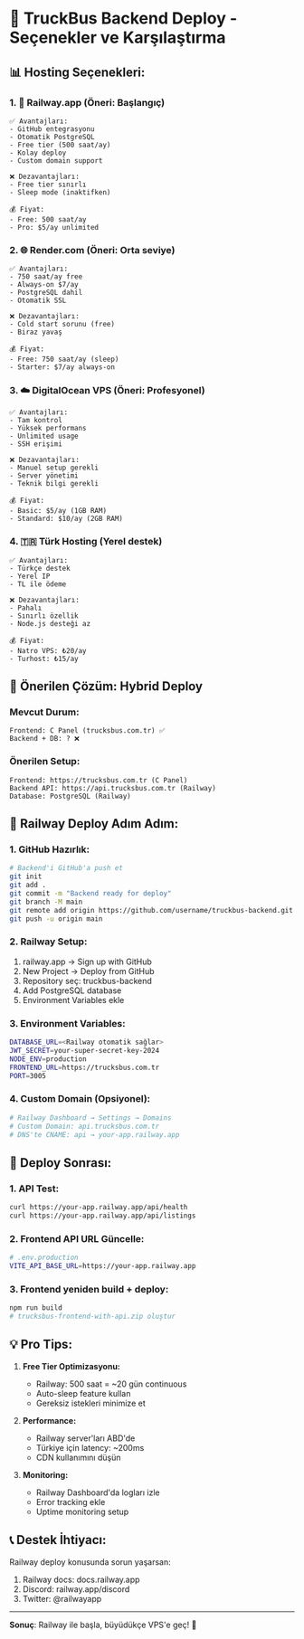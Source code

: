 # 🎯 TruckBus Backend Deploy - Seçenekler ve Karşılaştırma

## 📊 Hosting Seçenekleri:

### 1. 🚀 **Railway.app** (Öneri: Başlangıç)
```
✅ Avantajları:
- GitHub entegrasyonu
- Otomatik PostgreSQL 
- Free tier (500 saat/ay)
- Kolay deploy
- Custom domain support

❌ Dezavantajları:  
- Free tier sınırlı
- Sleep mode (inaktifken)

💰 Fiyat: 
- Free: 500 saat/ay
- Pro: $5/ay unlimited
```

### 2. 🌐 **Render.com** (Öneri: Orta seviye)
```
✅ Avantajları:
- 750 saat/ay free
- Always-on $7/ay
- PostgreSQL dahil
- Otomatik SSL

❌ Dezavantajları:
- Cold start sorunu (free)
- Biraz yavaş

💰 Fiyat:
- Free: 750 saat/ay (sleep)  
- Starter: $7/ay always-on
```

### 3. ☁️ **DigitalOcean VPS** (Öneri: Profesyonel)
```
✅ Avantajları:
- Tam kontrol
- Yüksek performans  
- Unlimited usage
- SSH erişimi

❌ Dezavantajları:
- Manuel setup gerekli
- Server yönetimi
- Teknik bilgi gerekli

💰 Fiyat:
- Basic: $5/ay (1GB RAM)
- Standard: $10/ay (2GB RAM)
```

### 4. 🇹🇷 **Türk Hosting** (Yerel destek)
```
✅ Avantajları:
- Türkçe destek
- Yerel IP
- TL ile ödeme

❌ Dezavantajları:
- Pahalı
- Sınırlı özellik
- Node.js desteği az

💰 Fiyat:
- Natro VPS: ₺20/ay
- Turhost: ₺15/ay
```

## 🎯 Önerilen Çözüm: **Hybrid Deploy**

### Mevcut Durum:
```
Frontend: C Panel (trucksbus.com.tr) ✅
Backend + DB: ? ❌
```

### Önerilen Setup:
```
Frontend: https://trucksbus.com.tr (C Panel)
Backend API: https://api.trucksbus.com.tr (Railway)
Database: PostgreSQL (Railway)
```

## 🚀 Railway Deploy Adım Adım:

### 1. GitHub Hazırlık:
```bash
# Backend'i GitHub'a push et
git init
git add .
git commit -m "Backend ready for deploy"
git branch -M main
git remote add origin https://github.com/username/truckbus-backend.git
git push -u origin main
```

### 2. Railway Setup:
1. railway.app → Sign up with GitHub
2. New Project → Deploy from GitHub
3. Repository seç: truckbus-backend
4. Add PostgreSQL database
5. Environment Variables ekle

### 3. Environment Variables:
```bash
DATABASE_URL=<Railway otomatik sağlar>
JWT_SECRET=your-super-secret-key-2024
NODE_ENV=production
FRONTEND_URL=https://trucksbus.com.tr
PORT=3005
```

### 4. Custom Domain (Opsiyonel):
```bash
# Railway Dashboard → Settings → Domains
# Custom Domain: api.trucksbus.com.tr
# DNS'te CNAME: api → your-app.railway.app
```

## 🔧 Deploy Sonrası:

### 1. API Test:
```bash
curl https://your-app.railway.app/api/health
curl https://your-app.railway.app/api/listings
```

### 2. Frontend API URL Güncelle:
```bash
# .env.production
VITE_API_BASE_URL=https://your-app.railway.app
```

### 3. Frontend yeniden build + deploy:
```bash
npm run build
# trucksbus-frontend-with-api.zip oluştur
```

## 💡 Pro Tips:

1. **Free Tier Optimizasyonu:**
   - Railway: 500 saat = ~20 gün continuous
   - Auto-sleep feature kullan
   - Gereksiz istekleri minimize et

2. **Performance:**
   - Railway server'ları ABD'de
   - Türkiye için latency: ~200ms
   - CDN kullanımını düşün

3. **Monitoring:**
   - Railway Dashboard'da logları izle
   - Error tracking ekle
   - Uptime monitoring setup

## 📞 Destek İhtiyacı:

Railway deploy konusunda sorun yaşarsan:
1. Railway docs: docs.railway.app
2. Discord: railway.app/discord  
3. Twitter: @railwayapp

---

**Sonuç**: Railway ile başla, büyüdükçe VPS'e geç! 🎯

